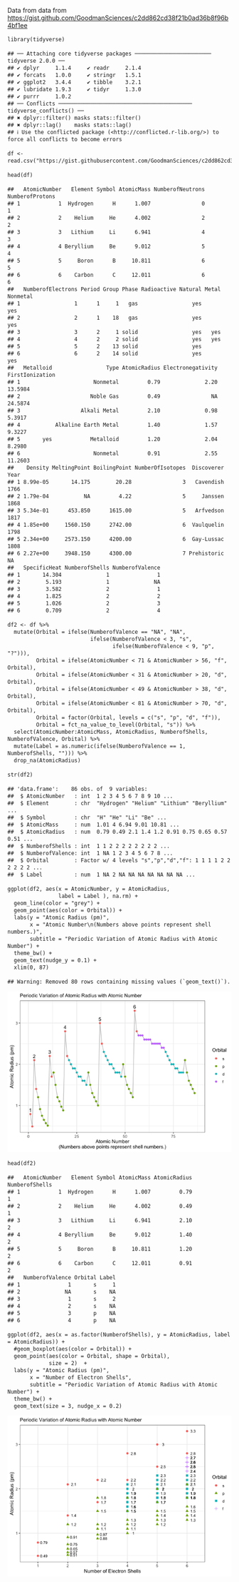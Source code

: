 Data from data from
<https://gist.github.com/GoodmanSciences/c2dd862cd38f21b0ad36b8f96b4bf1ee>

    library(tidyverse)

    ## ── Attaching core tidyverse packages ──────────────────────── tidyverse 2.0.0 ──
    ## ✔ dplyr     1.1.4     ✔ readr     2.1.4
    ## ✔ forcats   1.0.0     ✔ stringr   1.5.1
    ## ✔ ggplot2   3.4.4     ✔ tibble    3.2.1
    ## ✔ lubridate 1.9.3     ✔ tidyr     1.3.0
    ## ✔ purrr     1.0.2     
    ## ── Conflicts ────────────────────────────────────────── tidyverse_conflicts() ──
    ## ✖ dplyr::filter() masks stats::filter()
    ## ✖ dplyr::lag()    masks stats::lag()
    ## ℹ Use the conflicted package (<http://conflicted.r-lib.org/>) to force all conflicts to become errors

    df <- read.csv("https://gist.githubusercontent.com/GoodmanSciences/c2dd862cd38f21b0ad36b8f96b4bf1ee/raw/1d92663004489a5b6926e944c1b3d9ec5c40900e/Periodic%2520Table%2520of%2520Elements.csv")

    head(df)

    ##   AtomicNumber   Element Symbol AtomicMass NumberofNeutrons NumberofProtons
    ## 1            1  Hydrogen      H      1.007                0               1
    ## 2            2    Helium     He      4.002                2               2
    ## 3            3   Lithium     Li      6.941                4               3
    ## 4            4 Beryllium     Be      9.012                5               4
    ## 5            5     Boron      B     10.811                6               5
    ## 6            6    Carbon      C     12.011                6               6
    ##   NumberofElectrons Period Group Phase Radioactive Natural Metal Nonmetal
    ## 1                 1      1     1   gas                 yes            yes
    ## 2                 2      1    18   gas                 yes            yes
    ## 3                 3      2     1 solid                 yes   yes         
    ## 4                 4      2     2 solid                 yes   yes         
    ## 5                 5      2    13 solid                 yes               
    ## 6                 6      2    14 solid                 yes            yes
    ##   Metalloid                 Type AtomicRadius Electronegativity FirstIonization
    ## 1                       Nonmetal         0.79              2.20         13.5984
    ## 2                      Noble Gas         0.49                NA         24.5874
    ## 3                   Alkali Metal         2.10              0.98          5.3917
    ## 4           Alkaline Earth Metal         1.40              1.57          9.3227
    ## 5       yes            Metalloid         1.20              2.04          8.2980
    ## 6                       Nonmetal         0.91              2.55         11.2603
    ##    Density MeltingPoint BoilingPoint NumberOfIsotopes  Discoverer Year
    ## 1 8.99e-05       14.175        20.28                3   Cavendish 1766
    ## 2 1.79e-04           NA         4.22                5     Janssen 1868
    ## 3 5.34e-01      453.850      1615.00                5   Arfvedson 1817
    ## 4 1.85e+00     1560.150      2742.00                6  Vaulquelin 1798
    ## 5 2.34e+00     2573.150      4200.00                6  Gay-Lussac 1808
    ## 6 2.27e+00     3948.150      4300.00                7 Prehistoric   NA
    ##   SpecificHeat NumberofShells NumberofValence
    ## 1       14.304              1               1
    ## 2        5.193              1              NA
    ## 3        3.582              2               1
    ## 4        1.825              2               2
    ## 5        1.026              2               3
    ## 6        0.709              2               4

    df2 <- df %>%
      mutate(Orbital = ifelse(NumberofValence == "NA", "NA",
                              ifelse(NumberofValence < 3, "s",
                                     ifelse(NumberofValence < 9, "p", "?"))),
             Orbital = ifelse(AtomicNumber < 71 & AtomicNumber > 56, "f",  Orbital),
             Orbital = ifelse(AtomicNumber < 31 & AtomicNumber > 20, "d",  Orbital),
             Orbital = ifelse(AtomicNumber < 49 & AtomicNumber > 38, "d",  Orbital),
             Orbital = ifelse(AtomicNumber < 81 & AtomicNumber > 70, "d",  Orbital),
             Orbital = factor(Orbital, levels = c("s", "p", "d", "f")),
             Orbital = fct_na_value_to_level(Orbital, "s")) %>%
      select(AtomicNumber:AtomicMass, AtomicRadius, NumberofShells, NumberofValence, Orbital) %>%
      mutate(Label = as.numeric(ifelse(NumberofValence == 1, NumberofShells, ""))) %>%
      drop_na(AtomicRadius) 

    str(df2)

    ## 'data.frame':    86 obs. of  9 variables:
    ##  $ AtomicNumber   : int  1 2 3 4 5 6 7 8 9 10 ...
    ##  $ Element        : chr  "Hydrogen" "Helium" "Lithium" "Beryllium" ...
    ##  $ Symbol         : chr  "H" "He" "Li" "Be" ...
    ##  $ AtomicMass     : num  1.01 4 6.94 9.01 10.81 ...
    ##  $ AtomicRadius   : num  0.79 0.49 2.1 1.4 1.2 0.91 0.75 0.65 0.57 0.51 ...
    ##  $ NumberofShells : int  1 1 2 2 2 2 2 2 2 2 ...
    ##  $ NumberofValence: int  1 NA 1 2 3 4 5 6 7 8 ...
    ##  $ Orbital        : Factor w/ 4 levels "s","p","d","f": 1 1 1 1 2 2 2 2 2 2 ...
    ##  $ Label          : num  1 NA 2 NA NA NA NA NA NA NA ...

    ggplot(df2, aes(x = AtomicNumber, y = AtomicRadius,
                    label = Label ), na.rm) +
      geom_line(color = "grey") +
      geom_point(aes(color = Orbital)) +
      labs(y = "Atomic Radius (pm)",
           x = "Atomic Number\n(Numbers above points represent shell numbers.)",
           subtitle = "Periodic Variation of Atomic Radius with Atomic Number") +
      theme_bw() +
      geom_text(nudge_y = 0.1) +
      xlim(0, 87)

    ## Warning: Removed 80 rows containing missing values (`geom_text()`).

![](./images/periodictrends-1.png)

    head(df2)

    ##   AtomicNumber   Element Symbol AtomicMass AtomicRadius NumberofShells
    ## 1            1  Hydrogen      H      1.007         0.79              1
    ## 2            2    Helium     He      4.002         0.49              1
    ## 3            3   Lithium     Li      6.941         2.10              2
    ## 4            4 Beryllium     Be      9.012         1.40              2
    ## 5            5     Boron      B     10.811         1.20              2
    ## 6            6    Carbon      C     12.011         0.91              2
    ##   NumberofValence Orbital Label
    ## 1               1       s     1
    ## 2              NA       s    NA
    ## 3               1       s     2
    ## 4               2       s    NA
    ## 5               3       p    NA
    ## 6               4       p    NA

    ggplot(df2, aes(x = as.factor(NumberofShells), y = AtomicRadius, label = AtomicRadius)) +
      #geom_boxplot(aes(color = Orbital)) +
      geom_point(aes(color = Orbital, shape = Orbital),
                 size = 2)  +
      labs(y = "Atomic Radius (pm)",
           x = "Number of Electron Shells",
           subtitle = "Periodic Variation of Atomic Radius with Atomic Number") +
      theme_bw() +
      geom_text(size = 3, nudge_x = 0.2)

![](./images/periodictrends-2.png)
